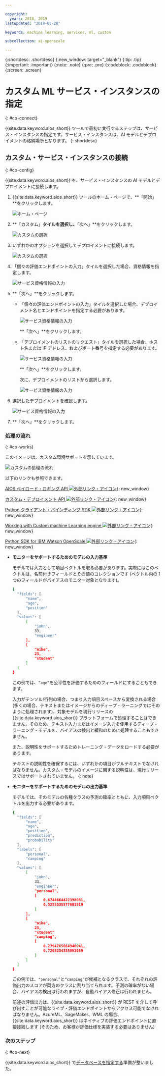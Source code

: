 ```yaml
---

copyright:
  years: 2018, 2019
lastupdated: "2019-03-28"

keywords: machine learning, services, ml, custom 

subcollection: ai-openscale

---
```


{:shortdesc: .shortdesc}
{:new_window: target="_blank"}
{:tip: .tip}
{:important: .important}
{:note: .note}
{:pre: .pre}
{:codeblock: .codeblock}
{:screen: .screen}

# カスタム ML サービス・インスタンスの指定
{: #co-connect}

{{site.data.keyword.aios_short}} ツールで最初に実行するステップは、サービス・インスタンスの指定です。サービス・インスタンスは、AI モデルとデプロイメントの格納場所となります。
{: shortdesc}

## カスタム・サービス・インスタンスの接続
{: #co-config}

{{site.data.keyword.aios_short}} を、サービス・インスタンスの AI モデルとデプロイメントに接続します。

1.  {{site.data.keyword.aios_short}} ツールのホーム・ページで、**「開始」**をクリックします。

    ![ホーム・ページ](images/gs-config-start.png)

2.  **「カスタム」**タイルを選択し、**「次へ」**をクリックします。

    ![カスタムの選択](images/connect-custom.png)

3.  いずれかのオプションを選択してデプロイメントに接続します。

    ![カスタムの選択](images/connect-custom-deploy.png)

4.  「個々の評価エンドポイントの入力」タイルを選択した場合、資格情報を指定します。

    ![サービス資格情報の入力](images/connect-custom-cred.png)

5.  **「次へ」**をクリックします。

    - 「個々の評価エンドポイントの入力」タイルを選択した場合、デプロイメント名とエンドポイントを指定する必要があります。

      ![サービス資格情報の入力](images/connect-custom-endpoint.png)

      **「次へ」**をクリックします。

    - 「デプロイメントのリストのリクエスト」タイルを選択した場合、ホスト名または IP アドレス、およびポート番号を指定する必要があります。

      ![サービス資格情報の入力](images/connect-custom-apiendpoint.png)

      **「次へ」**をクリックします。

      次に、デプロイメントのリストから選択します。

      ![サービス資格情報の入力](images/connect-custom-apiendpoint2.png)

6.  選択したデプロイメントを確認します。

    ![サービス資格情報の入力](images/connect-custom-deploy2.png)

7.  **「次へ」**をクリックします。

### 処理の流れ
{: #co-works}

このイメージは、カスタム環境サポートを示しています。

![カスタムの処理の流れ](images/custom-how-works.png)

以下のリンクも参照できます。

[AIOS ペイロード・ロギング API ![外部リンク・アイコン](../../icons/launch-glyph.svg "外部リンク・アイコン")](https://{DomainName}/apidocs/ai-openscale#publish-scoring-payload){: new_window}

[カスタム・デプロイメント API ![外部リンク・アイコン](../../icons/launch-glyph.svg "外部リンク・アイコン")](https://aiopenscale-custom-deployement-spec.mybluemix.net/){: new_window}

[Python クライアント・バインディング SDK ![外部リンク・アイコン](../../icons/launch-glyph.svg "外部リンク・アイコン")](http://ai-openscale-python-client.mybluemix.net/#bindings){: new_window}

[Working with Custom machine Learning engine ![外部リンク・アイコン](../../icons/launch-glyph.svg "外部リンク・アイコン")](https://github.com/pmservice/ai-openscale-tutorials/blob/master/notebooks/AI%20OpenScale%20and%20Custom%20ML%20Engine.ipynb){: new_window}

[Python SDK for IBM Watson OpenScale ![外部リンク・アイコン](../../icons/launch-glyph.svg "外部リンク・アイコン")](https://pypi.org/project/ibm-ai-openscale/){: new_window}

- **モニターをサポートするためのモデルの入力基準**

  モデルでは入力として項目ベクトルを取る必要があります。実際にはこのベクトルは、名前付きフィールドとその値のコレクションです (ベクトル内の 1 つのフィールドがバイアスのモニター対象となります)。

  ```bash
  {
    "fields": [
        "name",
        "age",
        "position"
    ],
    "values": [
        [
            "john",
            33,
            "engineer"
        ],
        [
            "mike",
            23,
            "student"
        ]
    ]
  }
  ```

  この例では、`“age”`を公平性を評価するためのフィールドにすることもできます。

  入力がテンソル/行列の場合、つまり入力項目スペースから変換される場合 (多くの場合、テキストまたはイメージからのディープ・ラーニングではそのように処理されます)、対象モデルを現行リリースの {{site.data.keyword.aios_short}} プラットフォームで処理することはできません。そのため、テキスト入力またはイメージ入力を使用するディープ・ラーニング・モデルを、バイアスの検出と緩和のために処理することもできません。

  また、説明性をサポートするためトレーニング・データをロードする必要があります。

  テキストの説明性を確保するには、いずれかの項目がフルテキストでなければなりません。カスタム・モデルのイメージに関する説明性は、現行リリースではサポートされていません。
  {: note}

- **モニターをサポートするためのモデルの出力基準**

  モデルでは、そのモデルの各種クラスの予測の確率とともに、入力項目ベクトルを出力する必要があります。

  ```bash
  {
    "fields": [
        "name",
        "age",
        "position",
        "prediction",
        "probability"
    ],
    "labels": [
        "personal",
        "camping"
    ],
    "values": [
        [
            "john",
            33,
            "engineer",
            "personal",
            [
                0.6744664422398081,
                0.3255335577601919
            ]
        ],
        [
            "mike",
            23,
            "student"
            "camping",
            [
                0.2794765664946941,
                0.7205234335053059
            ]
        ]
    ]
  }
  ```

  この例では、`"personal”`と`“camping”`が候補となるクラスで、それぞれの評価出力のスコアが両方のクラスに割り当てられます。予測の確率がない場合、バイアスの検出は行われますが、自動バイアス修正は行われません。

  前述の評価出力は、{{site.data.keyword.aios_short}} が REST を介して呼び出すことが可能なライブ・評価エンドポイントからアクセス可能でなければなりません。AzureML、SageMaker、WML の場合、{{site.data.keyword.aios_short}} はネイティブの評価エンドポイントに直接接続します (そのため、お客様が評価仕様を実装する必要はありません)

### 次のステップ
{: #co-next}

{{site.data.keyword.aios_short}} で[データベースを指定する](/docs/services/ai-openscale?topic=ai-openscale-connect-db)準備が整いました。

